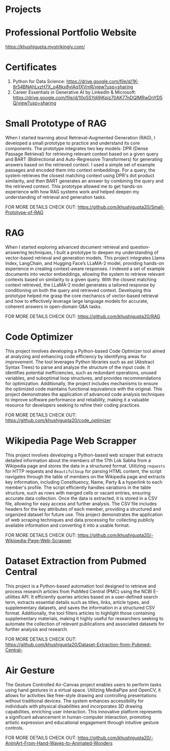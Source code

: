 # Projects

# Professional Portfolio Website 
https://khushigupta.mystrikingly.com/

# Certificates
1. Python for Data Science: https://drive.google.com/file/d/1K-8r54BNAhLvzH7X_o48kx8yIAq1XVmR/view?usp=sharing
2. Career Essentials in Generative AI by LinkedIn & Microsoft: https://drive.google.com/file/d/10o5SYdj9jKpjz70AK77nDQlMRwDnYD5Q/view?usp=sharing

# Small Prototype of RAG

When I started learning about Retrieval-Augmented Generation (RAG), I developed a small prototype to practice and understand its core components. The prototype integrates two key models: DPR (Dense Passage Retrieval) for retrieving relevant context based on a given query and BART (Bidirectional and Auto-Regressive Transformers) for generating answers based on the retrieved context. I used a simple set of example passages and encoded them into context embeddings. For a query, the system retrieves the closest matching context using DPR's dot product similarity, and then BART generates an answer by combining the query and the retrieved context. This prototype allowed me to get hands-on experience with how RAG systems work and helped deepen my understanding of retrieval and generation tasks.

FOR MORE DETAILS CHECK OUT: https://github.com/khushigupta20/Small-Prototype-of-RAG

# RAG

When I started exploring advanced document retrieval and question-answering techniques, I built a prototype to deepen my understanding of vector-based retrieval and generation models. This project integrates Llama Index, LangChain, and Hugging Face’s LLaMA-2 model, providing hands-on experience in creating context-aware responses. I indexed a set of example documents into vector embeddings, allowing the system to retrieve relevant contexts based on similarity to a given query. With the closest matching context retrieved, the LLaMA-2 model generates a tailored response by conditioning on both the query and retrieved context. Developing this prototype helped me grasp the core mechanics of vector-based retrieval and how to effectively leverage large language models for accurate, coherent answers in open-domain Q&A tasks.

FOR MORE DETAILS CHECK OUT: https://github.com/khushigupta20/RAG

# Code Optimizer

This project involves developing a Python-based Code Optimizer tool aimed at analyzing and enhancing code efficiency by identifying areas for improvement. The tool leverages Python libraries such as ast (Abstract Syntax Trees) to parse and analyze the structure of the input code. It identifies potential inefficiencies, such as redundant operations, unused variables, and suboptimal loop structures, and provides recommendations for optimization. Additionally, the project includes mechanisms to ensure the optimized code maintains functional equivalence with the original. This project demonstrates the application of advanced code analysis techniques to improve software performance and reliability, making it a valuable resource for developers seeking to refine their coding practices.

FOR MORE DETAILS CHECK OUT: https://github.com/khushigupta20/code_optimizer

# Wikipedia Page Web Scrapper

This project involves developing a Python-based web scraper that extracts detailed information about the members of the 17th Lok Sabha from a Wikipedia page and stores the data in a structured format. Utilizing `requests` for HTTP requests and `BeautifulSoup` for parsing HTML content, the script navigates through the table of members on the Wikipedia page and extracts key information, including Constituency, Name, Party & a hyperlink to each member's profile. The script efficiently handles variations in the table structure, such as rows with merged cells or vacant entries, ensuring accurate data collection. Once the data is extracted, it is stored in a CSV file, allowing for easy access and further analysis. The CSV file includes headers for the key attributes of each member, providing a structured and organized dataset for future use. This project demonstrates the application of web scraping techniques and data processing for collecting publicly available information and converting it into a usable format.

FOR MORE DETAILS CHECK OUT: https://github.com/khushigupta20/-Wikipedia-Page-Web-Scrapper

# Dataset Extraction from Pubmed Central 

This project is a Python-based automation tool designed to retrieve and process research articles from PubMed Central (PMC) using the NCBI E-utilities API. It efficiently queries articles based on a user-defined search term, extracts essential details such as titles, links, article types, and supplementary datasets, and saves the information in a structured CSV format. Additionally, the tool filters articles to highlight those containing supplementary materials, making it highly useful for researchers seeking to automate the collection of relevant publications and associated datasets for further analysis and research.

FOR MORE DETAILS CHECK OUT: https://github.com/khushigupta20/Dataset-Extraction-from-Pubmed-Central-

# Air Gesture 

The Gesture Controlled Air-Canvas project enables users to perform tasks using hand gestures in a virtual space. Utilizing MediaPipe and OpenCV, it allows for activities like free-style drawing and controlling presentations without traditional devices. The system enhances accessibility for individuals with physical disabilities and incorporates 3D drawing capabilities, enriching user interaction. This innovative platform represents a significant advancement in human-computer interaction, promoting artistic expression and educational engagement through intuitive gesture controls.

FOR MORE DETAILS CHECK OUT: https://github.com/khushigupta20/-AnimArt-From-Hand-Waves-to-Animated-Wonders
